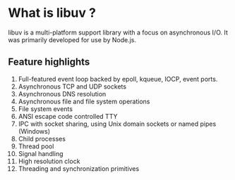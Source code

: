 # What is libuv ?
libuv is a multi-platform support library with a focus on asynchronous I/O. It was primarily developed for use by Node.js.

## Feature highlights
1.	Full-featured event loop backed by epoll, kqueue, IOCP, event ports.
2.	Asynchronous TCP and UDP sockets
3.	Asynchronous DNS resolution
4.	Asynchronous file and file system operations
5.	File system events
6.	ANSI escape code controlled TTY
7.	IPC with socket sharing, using Unix domain sockets or named pipes (Windows)
8.	Child processes
9.	Thread pool
10.	Signal handling
11.	High resolution clock
12.	Threading and synchronization primitives
